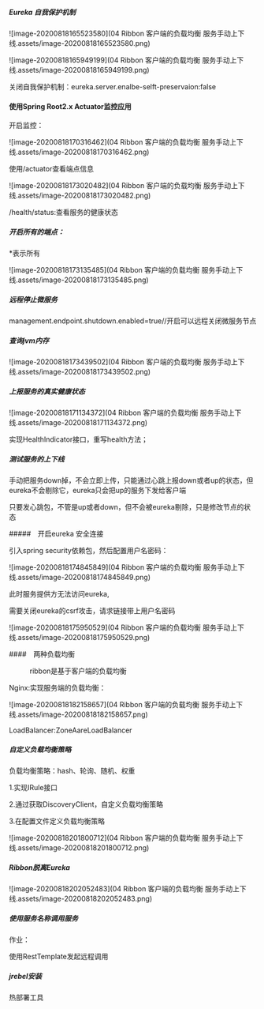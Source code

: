 ##### Eureka 自我保护机制

![image-20200818165523580](04 Ribbon 客户端的负载均衡 服务手动上下线.assets/image-20200818165523580.png)

![image-20200818165949199](04 Ribbon 客户端的负载均衡 服务手动上下线.assets/image-20200818165949199.png)

关闭自我保护机制：eureka.server.enalbe-selft-preservaion:false

#### 使用Spring Root2.x Actuator监控应用

开启监控：

![image-20200818170316462](04 Ribbon 客户端的负载均衡 服务手动上下线.assets/image-20200818170316462.png)

使用/actuator查看端点信息

![image-20200818173020482](04 Ribbon 客户端的负载均衡 服务手动上下线.assets/image-20200818173020482.png)

/health/status:查看服务的健康状态

##### 开启所有的端点：

*表示所有

![image-20200818173135485](04 Ribbon 客户端的负载均衡 服务手动上下线.assets/image-20200818173135485.png)

##### 远程停止微服务

management.endpoint.shutdown.enabled=true//开启可以远程关闭微服务节点

##### 查询jvm内存

![image-20200818173439502](04 Ribbon 客户端的负载均衡 服务手动上下线.assets/image-20200818173439502.png)

##### 上报服务的真实健康状态

![image-20200818171134372](04 Ribbon 客户端的负载均衡 服务手动上下线.assets/image-20200818171134372.png)

实现HealthIndicator接口，重写health方法；

##### 测试服务的上下线

手动把服务down掉，不会立即上传，只能通过心跳上报down或者up的状态，但eureka不会剔除它，eureka只会把up的服务下发给客户端

只要发心跳包，不管是up或者down，但不会被eureka剔除，只是修改节点的状态

#####　开启eureka 安全连接

引入spring security依赖包，然后配置用户名密码：

![image-20200818174845849](04 Ribbon 客户端的负载均衡 服务手动上下线.assets/image-20200818174845849.png)

此时服务提供方无法访问eureka,

需要关闭eureka的csrf攻击，请求链接带上用户名密码

![image-20200818175950529](04 Ribbon 客户端的负载均衡 服务手动上下线.assets/image-20200818175950529.png)

####　两种负载均衡

　　　ribbon是基于客户端的负载均衡

Nginx:实现服务端的负载均衡：

![image-20200818182158657](04 Ribbon 客户端的负载均衡 服务手动上下线.assets/image-20200818182158657.png)

LoadBalancer:ZoneAareLoadBalancer

##### 自定义负载均衡策略

负载均衡策略：hash、轮询、随机、权重

1.实现IRule接口

2.通过获取DiscoveryClient，自定义负载均衡策略

3.在配置文件定义负载均衡策略

![image-20200818201800712](04 Ribbon 客户端的负载均衡 服务手动上下线.assets/image-20200818201800712.png)

##### Ribbon脱离Eureka

![image-20200818202052483](04 Ribbon 客户端的负载均衡 服务手动上下线.assets/image-20200818202052483.png)

##### 使用服务名称调用服务

作业：

使用RestTemplate发起远程调用

##### jrebel安装

热部署工具

